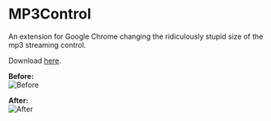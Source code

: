 MP3Control
==========

An extension for Google Chrome changing the ridiculously stupid size of the mp3 streaming control.

Download [here](https://github.com/KoffeinFlummi/MP3Control/releases).

**Before:**  
![Before](http://puu.sh/81qmf/ca43ae1620.png)

**After:**  
![After](http://puu.sh/81n05/dce2501e08.png)
